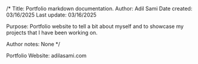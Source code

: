 /* 
Title: Portfolio markdown documentation.
Author: Adil Sami
Date created: 03/16/2025
Last update: 03/16/2025

Purpose: Portfolio website to tell a bit about myself and to showcase my projects that I have been working on.

Author notes: None
*/

Portfolio Website: adilasami.com